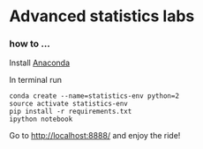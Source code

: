 Advanced statistics labs
========================

### how to ...

Install [Anaconda](https://www.continuum.io/downloads)

In terminal run
```
conda create --name=statistics-env python=2
source activate statistics-env
pip install -r requirements.txt
ipython notebook
```

Go to [http://localhost:8888/](http://localhost:8888/) and enjoy the ride!
